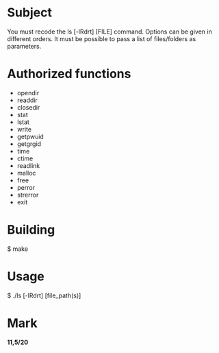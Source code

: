 # Subject
You must recode the ls [-lRdrt] [FILE] command. Options can be given in different orders. It must be possible to pass a list of files/folders as parameters.

# Authorized functions
* opendir
* readdir
* closedir
* stat
* lstat
* write
* getpwuid
* getgrgid
* time
* ctime
* readlink
* malloc
* free
* perror
* strerror
* exit

# Building
$ make

# Usage
$ ./ls [-lRdrt] [file_path(s)]

# Mark
**11,5/20**
